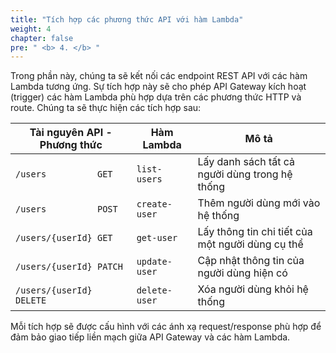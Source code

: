 ```yaml
---
title: "Tích hợp các phương thức API với hàm Lambda"
weight: 4
chapter: false
pre: " <b> 4. </b> "
---
```


Trong phần này, chúng ta sẽ kết nối các endpoint REST API với các hàm Lambda tương ứng. Sự tích hợp này sẽ cho phép API Gateway kích hoạt (trigger) các hàm Lambda phù hợp dựa trên các phương thức HTTP và route. Chúng ta sẽ thực hiện các tích hợp sau:

| Tài nguyên API - Phương thức | Hàm Lambda    | Mô tả                                |
| --------------------------- | ------------- | ------------------------------------ |
| `/users          GET`       | `list-users`  | Lấy danh sách tất cả người dùng trong hệ thống |
| `/users          POST`      | `create-user` | Thêm người dùng mới vào hệ thống     |
| `/users/{userId} GET`       | `get-user`    | Lấy thông tin chi tiết của một người dùng cụ thể |
| `/users/{userId} PATCH`     | `update-user` | Cập nhật thông tin của người dùng hiện có |
| `/users/{userId} DELETE`    | `delete-user` | Xóa người dùng khỏi hệ thống         |

Mỗi tích hợp sẽ được cấu hình với các ánh xạ request/response phù hợp để đảm bảo giao tiếp liền mạch giữa API Gateway và các hàm Lambda.
